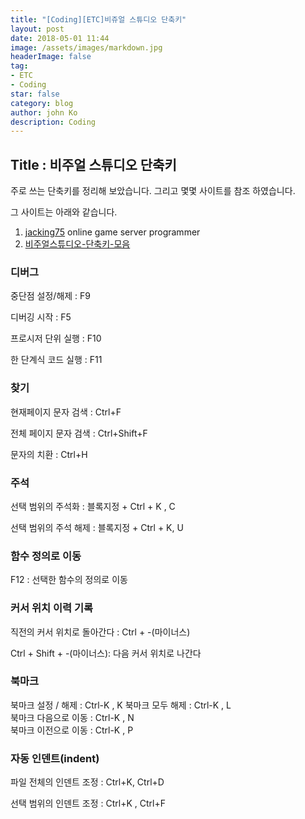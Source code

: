 ```yaml
---
title: "[Coding][ETC]비쥬얼 스튜디오 단축키"
layout: post
date: 2018-05-01 11:44
image: /assets/images/markdown.jpg
headerImage: false
tag:
- ETC
- Coding
star: false
category: blog
author: john Ko
description: Coding
---
```


## Title : 비주얼 스튜디오 단축키 

주로 쓰는 단축키를 정리해 보았습니다. 그리고 몇몇 사이트를 참조 하였습니다.

그 사이트는 아래와 같습니다.

1. [jacking75](https://jacking75.github.io/VS_tips01/) online game server programmer 
2. [비주얼스튜디오-단축키-모음](http://ppost.tistory.com/entry/비주얼스튜디오-단축키-모음)



### 디버그 

중단점 설정/해제 : F9

디버깅 시작 : F5

프로시저 단위 실행 : F10

한 단계식 코드 실행 : F11



### 찾기

현재페이지 문자 검색 : Ctrl+F 

전체 페이지 문자 검색 : Ctrl+Shift+F 

문자의 치환 : Ctrl+H  



### 주석

선택 범위의 주석화 : 블록지정 + Ctrl + K , C  

선택 범위의 주석 해제 : 블록지정 + Ctrl + K, U 



### 함수 정의로 이동 

F12 : 선택한 함수의 정의로 이동



### 커서 위치 이력 기록

직전의 커서 위치로 돌아간다 : Ctrl + -(마이너스)

Ctrl + Shift + -(마이너스): 다음 커서 위치로 나간다



### 북마크

북마크 설정 / 해제 : Ctrl-K , K 
북마크 모두 해제 : Ctrl-K , L  
북마크 다음으로 이동 : Ctrl-K , N  
북마크 이전으로 이동 : Ctrl-K , P  



### 자동 인덴트(indent)

파일 전체의 인덴트 조정 : Ctrl+K, Ctrl+D

선택 범위의 인덴트 조정 : Ctrl+K , Ctrl+F 



